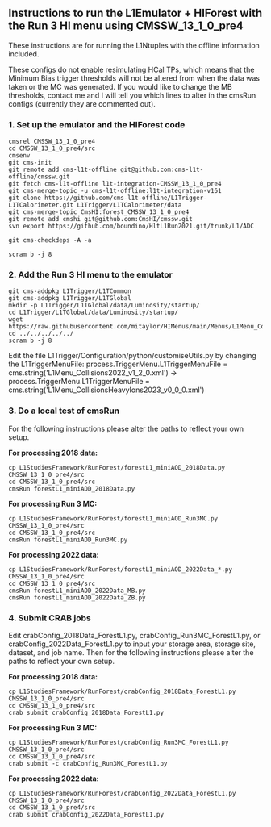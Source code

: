 ## Instructions to run the L1Emulator + HIForest with the Run 3 HI menu using CMSSW_13_1_0_pre4

These instructions are for running the L1Ntuples with the offline information included. 

These configs do not enable resimulating HCal TPs, which means that the Minimum Bias trigger thresholds will not be altered from when the data was taken or the MC was generated. If you would like to change the MB thresholds, contact me and I will tell you which lines to alter in the cmsRun configs (currently they are commented out).

### 1. Set up the emulator and the HIForest code

```
cmsrel CMSSW_13_1_0_pre4
cd CMSSW_13_1_0_pre4/src
cmsenv
git cms-init
git remote add cms-l1t-offline git@github.com:cms-l1t-offline/cmssw.git
git fetch cms-l1t-offline l1t-integration-CMSSW_13_1_0_pre4
git cms-merge-topic -u cms-l1t-offline:l1t-integration-v161
git clone https://github.com/cms-l1t-offline/L1Trigger-L1TCalorimeter.git L1Trigger/L1TCalorimeter/data
git cms-merge-topic CmsHI:forest_CMSSW_13_1_0_pre4
git remote add cmshi git@github.com:CmsHI/cmssw.git
svn export https://github.com/boundino/HltL1Run2021.git/trunk/L1/ADC

git cms-checkdeps -A -a

scram b -j 8
```

### 2. Add the Run 3 HI menu to the emulator

```
git cms-addpkg L1Trigger/L1TCommon
git cms-addpkg L1Trigger/L1TGlobal
mkdir -p L1Trigger/L1TGlobal/data/Luminosity/startup/
cd L1Trigger/L1TGlobal/data/Luminosity/startup/
wget https://raw.githubusercontent.com/mitaylor/HIMenus/main/Menus/L1Menu_CollisionsHeavyIons2023_v0_0_0.xml
cd ../../../../../
scram b -j 8
```

Edit the file L1Trigger/Configuration/python/customiseUtils.py by changing the L1TriggerMenuFile: process.TriggerMenu.L1TriggerMenuFile = cms.string('L1Menu_Collisions2022_v1_2_0.xml') → process.TriggerMenu.L1TriggerMenuFile = cms.string('L1Menu_CollisionsHeavyIons2023_v0_0_0.xml')

### 3. Do a local test of cmsRun

For the following instructions please alter the paths to reflect your own setup.

**For processing 2018 data:**

```
cp L1StudiesFramework/RunForest/forestL1_miniAOD_2018Data.py CMSSW_13_1_0_pre4/src
cd CMSSW_13_1_0_pre4/src
cmsRun forestL1_miniAOD_2018Data.py
```

**For processing Run 3 MC:**

```
cp L1StudiesFramework/RunForest/forestL1_miniAOD_Run3MC.py CMSSW_13_1_0_pre4/src
cd CMSSW_13_1_0_pre4/src
cmsRun forestL1_miniAOD_Run3MC.py
```

**For processing 2022 data:**

```cp L1StudiesFramework/RunForest/forestL1_miniAOD_Run3MC.py CMSSW_12_6_0_pre1/src
cp L1StudiesFramework/RunForest/forestL1_miniAOD_2022Data_*.py CMSSW_13_1_0_pre4/src
cd CMSSW_13_1_0_pre4/src
cmsRun forestL1_miniAOD_2022Data_MB.py
cmsRun forestL1_miniAOD_2022Data_ZB.py
```

### 4. Submit CRAB jobs

Edit crabConfig_2018Data_ForestL1.py, crabConfig_Run3MC_ForestL1.py, or crabConfig_2022Data_ForestL1.py to input your storage area, storage site, dataset, and job name. Then for the following instructions please alter the paths to reflect your own setup.

**For processing 2018 data:**

```
cp L1StudiesFramework/RunForest/crabConfig_2018Data_ForestL1.py CMSSW_13_1_0_pre4/src
cd CMSSW_13_1_0_pre4/src
crab submit crabConfig_2018Data_ForestL1.py
```

**For processing Run 3 MC:**

```
cp L1StudiesFramework/RunForest/crabConfig_Run3MC_ForestL1.py CMSSW_13_1_0_pre4/src
cd CMSSW_13_1_0_pre4/src
crab submit -c crabConfig_Run3MC_ForestL1.py
```

**For processing 2022 data:**

```
cp L1StudiesFramework/RunForest/crabConfig_2022Data_ForestL1.py CMSSW_13_1_0_pre4/src
cd CMSSW_13_1_0_pre4/src
crab submit crabConfig_2022Data_ForestL1.py
```

